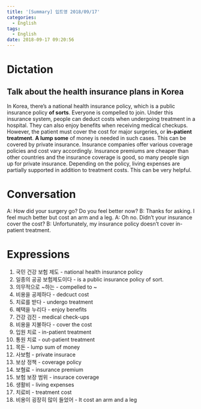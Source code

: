 ```yaml
---
title: '[Summary] 입트영 2018/09/17'
categories:
  - English
tags:
  - English
date: 2018-09-17 09:20:56
---
```


# Dictation

## Talk about the health insurance plans in Korea

In Korea, there’s a national health insurance policy, which is a public insurance policy **of sorts**. Everyone is compelled to join. Under this insurance system, people can deduct costs when undergoing treatment in a hospital. They can also enjoy benefits when receiving medical checkups. However, the patient must cover the cost for major surgeries, or **in-patient treatment**. **A lump some** of money is needed in such cases. This can be covered by private insurance. Insurance companies offer various coverage policies and cost vary accordingly. Insurance premiums are cheaper than other countries and the insurance coverage is good, so many people sign up for private insurance. Depending on the policy, living expenses are partially supported in addition to treatment costs. This can be very helpful.
​

# Conversation

A: How did your surgery go? Do you feel better now?​
B: Thanks for asking. I feel much better but cost an arm and a leg.​
A: Oh no. Didn’t your insurance cover the cost?​
B: Unfortunately, my insurance policy doesn’t cover in-patient treatment.
​

# Expressions

1. 국민 건강 보험 제도 - national health insurance policy
2. 일종의 공공 보험제도이다 - is a public insurance policy of sort.
3. 의무적으로 ~하는 - compelled to ~
4. 비용을 공제하다 - dedcuct cost
5. 치료를 받다 - undergo treatment
6. 혜택을 누리다 - enjoy benefits
7. 건강 검진 - medical check-ups
8. 비용을 지불하다 - cover the cost
9. 입원 치료 - in-patient treatment
10. 통원 치료 - out-patient treatment
11. 목돈 - lump sum of money
12. 사보험 - private insurace
13. 보상 정책 - coverage policy
14. 보혐료 - insurance premium
15. 보험 보장 범위 - insurace coverage
16. 생활비 - living expenses
17. 치료비 - treatment cost
18. 비용이 굉장히 많이 들었어 - It cost an arm and a leg